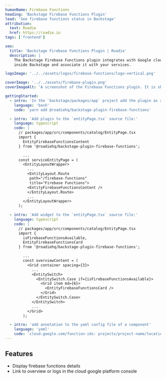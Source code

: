 ```yaml
---
humanName: Firebase Functions
heading: 'Backstage Firebase Functions Plugin'
lead: 'See firebase functions status in Backstage'
attribution:
  text: Roadie
  href: https://roadie.io
tags: ['frontend']

seo:
  title: 'Backstage Firebase Functions Plugin | Roadie'
  description: |
    The Backstage Firebase Functions plugin integrates with Google cloud platform to show your functions status
    inside Backstage and associate it with your services.

logoImage: '../../assets/logos/firebase-functions/logo-vertical.png'

coverImage: '../../assets/firebase-plugin.png'
coverImageAlt: 'A screenshot of the Firebase Functions plugin. It is showing a functions details for a sample service.'

gettingStarted:
  - intro: 'In the `backstage/packages/app` project add the plugin as a `package.json` dependency:'
    language: 'bash'
    code: 'yarn add @roadiehq/backstage-plugin-firebase-functions'

  - intro: 'Add plugin to the `entityPage.tsx` source file:'
    language: typescript
    code: |
      // packages/app/src/components/catalog/EntityPage.tsx
      import {
        EntityFirebaseFunctionsContent
      } from '@roadiehq/backstage-plugin-firebase-functions';

        ...
      const serviceEntityPage = (
        <EntityLayoutWrapper>
          ...
          <EntityLayout.Route 
           path="/firebase-functions"
           title="Firebase Functions">
          <EntityFirebaseFunctionsContent />
          </EntityLayout.Route>
          ...
        </EntityLayoutWrapper>
      );

  - intro: 'Add widget to the `entityPage.tsx` source file:'
    language: typescript
    code: |
      // packages/app/src/components/catalog/EntityPage.tsx
      import {
        isFirebaseFunctionsAvailable,
        EntityFirebaseFunctionsCard
      } from '@roadiehq/backstage-plugin-firebase-functions';

        ...
        const overviewContent = (
          <Grid container spacing={3}>
            ...
            <EntitySwitch>
              <EntitySwitch.Case if={isFirebaseFunctionsAvailable}>
                <Grid item md={6}>
                  <EntityFirebaseFunctionsCard />
                </Grid>
              </EntitySwitch.Case>
            </EntitySwitch>
            ...
          </Grid>
        );

  - intro: 'add annotation to the yaml config file of a component'
    language: 'yaml'
    code: 'cloud.google.com/function-ids: projects/project-name/locations/region-name/functions/function-name'
---
```


## Features

- Display firebase functions details
- Link to overview or logs in the cloud google platform console
